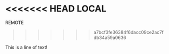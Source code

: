 <<<<<<< HEAD
LOCAL
=======
REMOTE

>>>>>>> a7bcf3fe36384f6dacc09ce2ac7fdb34a59a0636

This is a line of text!
